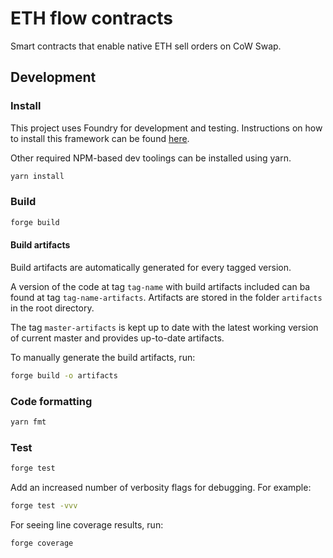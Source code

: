 # ETH flow contracts

Smart contracts that enable native ETH sell orders on CoW Swap.

## Development

### Install

This project uses Foundry for development and testing.
Instructions on how to install this framework can be found [here](https://book.getfoundry.sh/getting-started/installation.html).

Other required NPM-based dev toolings can be installed using yarn.

```sh
yarn install
```

### Build

```sh
forge build
```

#### Build artifacts

Build artifacts are automatically generated for every tagged version.

A version of the code at tag `tag-name` with build artifacts included can ba found at tag `tag-name-artifacts`.
Artifacts are stored in the folder `artifacts` in the root directory.

The tag `master-artifacts` is kept up to date with the latest working version of current master and provides up-to-date artifacts.

To manually generate the build artifacts, run:

```sh
forge build -o artifacts
```

### Code formatting

```sh
yarn fmt
```

### Test

```sh
forge test
```
Add an increased number of verbosity flags for debugging. For example:
```sh
forge test -vvv
```

For seeing line coverage results, run:
```
forge coverage
```
